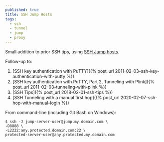 ```yaml
---
published: true
title: SSH Jump Hosts
tags:
  - ssh
  - tunnel
  - jump
  - proxy
---
```

Small addition to prior SSH tips, using [SSH Jump hosts](https://wiki.gentoo.org/wiki/SSH_jump_host).

Follow-up to:
1. [SSH key authentication with PuTTY]({% post_url 2011-02-03-ssh-key-authentication-with-putty %})
2. [SSH key authentication with PuTTY, Part 2, Tunneling with Plink]({% post_url 2011-02-03-tunneling-with-plink %})
3. [SSH Tips]({% post_url 2018-02-01-ssh-tips %})
4. [SSH Tunneling with a manual first hop]({% post_url 2020-02-07-ssh-hop-with-manual-login %})

From command-line (including Git Bash on Windows):
```console
$ ssh -J jump-server-user@jump.my.domain.com \
-D8888 \
-L2222:any.protected.domain.com:22 \
protected-server-user@any.protected.my.domain.com
```
